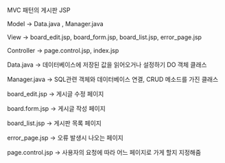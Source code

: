 MVC 패턴의 게시판 JSP

Model -> Data.java , Manager.java 

View -> board_edit.jsp, board_form.jsp, board_list.jsp, error_page.jsp 

Controller -> page.control.jsp, index.jsp 


Data.java -> 데이터베이스에 저장된 값을 읽어오거나 설정하기 DO 객체 클래스

Manager.java -> SQL관련 객체와 데이터베이스 연결, CRUD 메소드를 가진 클래스

board_edit.jsp -> 게시글 수정 페이지

board.form.jsp -> 게시글 작성 페이지

board_list.jsp -> 게시판 목록 페이지

error_page.jsp -> 오류 발생시 나오는 페이지

page.control.jsp -> 사용자의 요청에 따라 어느 페이지로 가게 할지 지정해줌 

